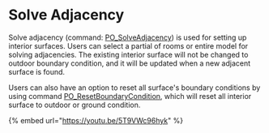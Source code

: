 # Solve Adjacency

Solve adjacency (command: [PO\_SolveAdjacency](../pollination-commands/po\_solveadjacency.md)) is used for setting up interior surfaces. Users can select a partial of rooms or entire model for solving adjacencies. The existing interior surface will not be changed to outdoor boundary condition, and it will be updated when a new adjacent surface is found.

Users can also have an option to reset all surface's boundary conditions by using command [PO\_ResetBoundaryCondition](../pollination-commands/po\_resetboundarycondition.md), which will reset all interior surface to outdoor or ground condition.

{% embed url="https://youtu.be/5T9VWc96hyk" %}

